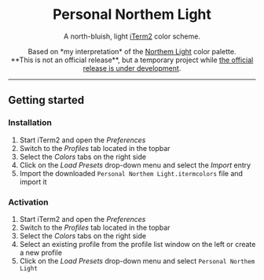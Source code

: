 <h1 align="center">Personal Northem Light</h1>

<p align="center">A north-bluish, light <a href="https://iterm2.com">iTerm2</a> color scheme.</p>

<p align="center">Based on *my interpretation* of the <a href="https://github.com/arcticicestudio/northem-light">Northem Light</a> color palette.<br>
**This is not an official release**, but a temporary project while <a href="https://github.com/arcticicestudio/northem-light/issues/1">the official release is under development</a>.</p>

---

## Getting started
### Installation
  1. Start iTerm2 and open the *Preferences*
  2. Switch to the *Profiles* tab located in the topbar
  3. Select the *Colors* tabs on the right side
  4. Click on the *Load Presets* drop-down menu and select the *Import* entry
  5. Import the downloaded `Personal Northem Light.itermcolors` file and import it

### Activation
  1. Start iTerm2 and open the *Preferences*
  2. Switch to the *Profiles* tab located in the topbar
  3. Select the *Colors* tabs on the right side
  4. Select an existing profile from the profile list window on the left or create a new profile
  5. Click on the *Load Presets* drop-down menu and select `Personal Northem Light`

[scrot-readme-activation]: https://raw.githubusercontent.com/arcticicestudio/nord-iterm2/develop/src/assets/scrot-readme-activation.png

